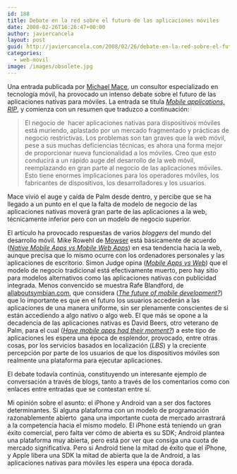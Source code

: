 ```yaml
---
id: 188
title: Debate en la red sobre el futuro de las aplicaciones móviles
date: 2008-02-26T16:26:47+00:00
author: javiercancela
layout: post
guid: http://javiercancela.com/2008/02/26/debate-en-la-red-sobre-el-futuro-de-las-aplicaciones-moviles/
categories:
  - web-movil
image: /images/obsolete.jpg
---
```

Una entrada publicada por [Michael Mace](http://www.mikemace.com/ "Michael Mace"), un consultor especializado en tecnología móvil, ha provocado un intenso debate sobre el futuro de las aplicaciones nativas para móviles. La entrada se titula _[Mobile applications, RIP](http://mobileopportunity.blogspot.com/2008/02/mobile-applications-rip.html "Mobile applications, RIP")_, y comienza con un resumen que traduzco a continuación:

> El negocio de  hacer aplicaciones nativas para dispositivos móviles está muriendo, aplastado por un mercado fragmentado y prácticas de negocio restrictivas. Los problemas son tan graves que la web móvil, pese a sus muchas deficiencias técnicas, es ahora una forma mejor de proporcionar nueva funcionalidad a los móviles. Creo que esto conducirá a un rápido auge del desarrollo de la web móvil, reemplazando en gran parte al negocio de las aplicaciones móviles. Esto tiene enormes implicaciones para los operadores móviles, los fabricantes de dispositivos, los desarrolladores y los usuarios.

Mace vivió el auge y caída de Palm desde dentro, y percibe que se ha llegado a un punto en el que la falta de modelo de negocio de las aplicaciones nativas moverá gran parte de las aplicaciones a la web, técnicamente inferior pero con un modelo de negocio superior.

El artículo ha provocado respuestas de varios _bloggers_ del mundo del desarrollo móvil. Mike Rowehl de [Mowser](http://mowser.com "Mowser") está básicamente de acuerdo ([_Native Mobile Apps vs Mobile Web Apps_](http://www.thisismobility.com/blog/2008/02/25/native-mobile-apps-vs-mobile-web-apps/ "Native Mobile Apps vs Mobile Web Apps")) en esa tendencia hacia la web, aunque precisa que lo mismo ocurre con los ordenadores personales y las aplicaciones de escritorio. Simon Judge opina (_[Mobile Apps vs Web](http://mobilephonedevelopment.com/archives/556 "Mobile Apps vs Web")_) que el modelo de negocio tradicional está efectivamente muerto, pero hay sitio para modelos alternativos como las aplicaciones nativas con publicidad integrada. Menos convencido se muestra Rafe Blandford, de [allaboutsymbian.com](http://www.allaboutsymbian.com "allaboutsymbian.com"), que considera ([_The future of mobile development?_](http://www.allaboutsymbian.com/news/item/6841_The_future_of_mobile_developme.php "The future of mobile development?")) que lo importante es que en el futuro los usuarios accederán a las aplicaciones de una manera uniforme, sin ser plenamente conscientes de si están accediendo a algo nativo o algo web. El que más se opone a la decadencia de las aplicaciones nativas es David Beers, otro veterano de Palm, para el cual ([_Have mobile apps had their moment?_](http://www.pikesoft.com/blog/index.php?itemid=198 "Have mobile apps had their moment?")) a este tipo de aplicaciones les espera una época de esplendor, provocado, entre otras cosas, por los servicios basados en localización (_LBS_) y la creciente percepción por parte de los usuarios de que los dispositivos móviles son realmente una plataforma para ejecutar aplicaciones.

El debate todavía continúa, constituyendo un interesante ejemplo de conversación a través de blogs, tanto a través de los comentarios como con enlaces entre entradas que se contestan entre sí.

Mi opinión sobre el asunto: el iPhone y Android van a ser dos factores determinantes. Si alguna plataforma con un modelo de programación razonablemente abierto  gana una importante cuota de mercado arrastrará a la competencia hacia el mismo modelo. El iPhone está teniendo un gran éxito comercial, pero falta ver cómo de abierta es su SDK; Android plantea una plataforma muy abierta, pero está por ver que consiga una cuota de mercado significativa. Pero si Android tiene la mitad de éxito que el iPhone, y Apple libera una SDK la mitad de abierta que la de Android, a las aplicaciones nativas para móviles les espera una época dorada.